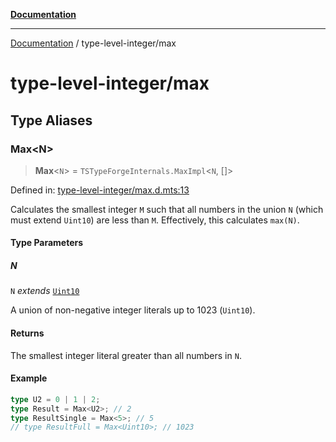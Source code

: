 [**Documentation**](../README.md)

---

[Documentation](../README.md) / type-level-integer/max

# type-level-integer/max

## Type Aliases

### Max\<N\>

> **Max**\<`N`\> = `TSTypeForgeInternals.MaxImpl`\<`N`, \[\]\>

Defined in: [type-level-integer/max.d.mts:13](https://github.com/noshiro-pf/ts-type-forge/blob/main/src/type-level-integer/max.d.mts#L13)

Calculates the smallest integer `M` such that all numbers in the union `N` (which must extend `Uint10`) are less than `M`.
Effectively, this calculates `max(N)`.

#### Type Parameters

##### N

`N` _extends_ [`Uint10`](../constants/int-enum.md#uint10)

A union of non-negative integer literals up to 1023 (`Uint10`).

#### Returns

The smallest integer literal greater than all numbers in `N`.

#### Example

```ts
type U2 = 0 | 1 | 2;
type Result = Max<U2>; // 2
type ResultSingle = Max<5>; // 5
// type ResultFull = Max<Uint10>; // 1023
```
